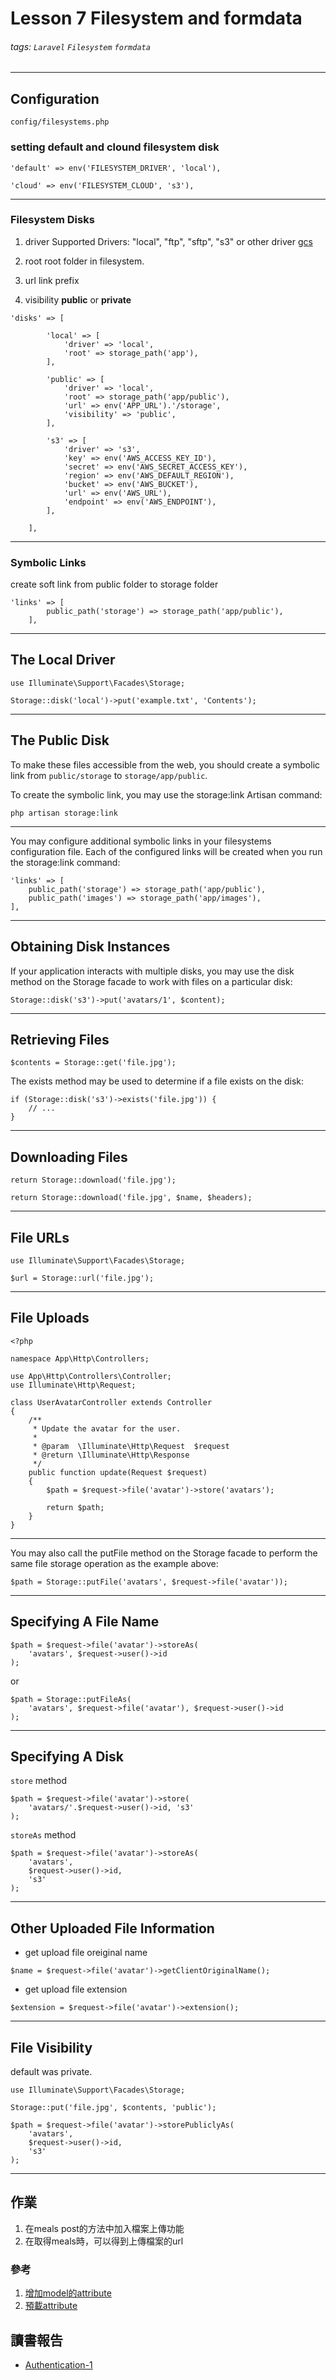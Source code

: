 # Lesson 7 Filesystem and formdata
###### tags: `Laravel` `Filesystem` `formdata`

---

## Configuration

`config/filesystems.php`

### setting default and clound filesystem disk
```php=
'default' => env('FILESYSTEM_DRIVER', 'local'),

'cloud' => env('FILESYSTEM_CLOUD', 's3'),

```

----

### Filesystem Disks

1. driver
Supported Drivers: "local", "ftp", "sftp", "s3" or other driver [gcs](https://github.com/Superbalist/laravel-google-cloud-storage)

2. root
root folder in filesystem.

3. url 
link prefix

4. visibility 
**public** or **private**

```php=
'disks' => [

        'local' => [
            'driver' => 'local',
            'root' => storage_path('app'),
        ],

        'public' => [
            'driver' => 'local',
            'root' => storage_path('app/public'),
            'url' => env('APP_URL').'/storage',
            'visibility' => 'public',
        ],

        's3' => [
            'driver' => 's3',
            'key' => env('AWS_ACCESS_KEY_ID'),
            'secret' => env('AWS_SECRET_ACCESS_KEY'),
            'region' => env('AWS_DEFAULT_REGION'),
            'bucket' => env('AWS_BUCKET'),
            'url' => env('AWS_URL'),
            'endpoint' => env('AWS_ENDPOINT'),
        ],

    ],

```

----

### Symbolic Links
create soft link from public folder to storage folder

```php=
'links' => [
        public_path('storage') => storage_path('app/public'),
    ],
```

---

## The Local Driver

```php=
use Illuminate\Support\Facades\Storage;

Storage::disk('local')->put('example.txt', 'Contents');
```

---

## The Public Disk
To make these files accessible from the web, you should create a symbolic link from `public/storage` to `storage/app/public`.

To create the symbolic link, you may use the storage:link Artisan command:

```bash=
php artisan storage:link
```

----

You may configure additional symbolic links in your filesystems configuration file. Each of the configured links will be created when you run the storage:link command:

```php=
'links' => [
    public_path('storage') => storage_path('app/public'),
    public_path('images') => storage_path('app/images'),
],
```

---

## Obtaining Disk Instances
If your application interacts with multiple disks, you may use the disk method on the Storage facade to work with files on a particular disk:
```php=
Storage::disk('s3')->put('avatars/1', $content);
```

---

## Retrieving Files

```php=
$contents = Storage::get('file.jpg');
```
The exists method may be used to determine if a file exists on the disk:
```php=
if (Storage::disk('s3')->exists('file.jpg')) {
    // ...
}
```

---

## Downloading Files

```php=
return Storage::download('file.jpg');

return Storage::download('file.jpg', $name, $headers);
```

---

## File URLs

```php=
use Illuminate\Support\Facades\Storage;

$url = Storage::url('file.jpg');
```

---

## File Uploads
```php=
<?php

namespace App\Http\Controllers;

use App\Http\Controllers\Controller;
use Illuminate\Http\Request;

class UserAvatarController extends Controller
{
    /**
     * Update the avatar for the user.
     *
     * @param  \Illuminate\Http\Request  $request
     * @return \Illuminate\Http\Response
     */
    public function update(Request $request)
    {
        $path = $request->file('avatar')->store('avatars');

        return $path;
    }
}
```

----

You may also call the putFile method on the Storage facade to perform the same file storage operation as the example above:
```php=
$path = Storage::putFile('avatars', $request->file('avatar'));
```

---

## Specifying A File Name

```php=
$path = $request->file('avatar')->storeAs(
    'avatars', $request->user()->id
);
```
or
```php=
$path = Storage::putFileAs(
    'avatars', $request->file('avatar'), $request->user()->id
);
```

---

## Specifying A Disk

`store` method
```php=
$path = $request->file('avatar')->store(
    'avatars/'.$request->user()->id, 's3'
);
```
`storeAs` method
```php=
$path = $request->file('avatar')->storeAs(
    'avatars',
    $request->user()->id,
    's3'
);
```

---

## Other Uploaded File Information

* get upload file oreiginal name
```php=
$name = $request->file('avatar')->getClientOriginalName();
```
* get upload file extension
```php=
$extension = $request->file('avatar')->extension();
```

---

## File Visibility

default was private.
```php=
use Illuminate\Support\Facades\Storage;

Storage::put('file.jpg', $contents, 'public');
```


```php=
$path = $request->file('avatar')->storePubliclyAs(
    'avatars',
    $request->user()->id,
    's3'
);
```

---


## 作業

1. 在meals post的方法中加入檔案上傳功能
2. 在取得meals時，可以得到上傳檔案的url

### 參考 
1. [增加model的attribute](https://laravel.com/docs/8.x/eloquent-mutators#defining-an-accessor)
2. [預載attribute](https://laravel.com/docs/8.x/eloquent-serialization#appending-values-to-json)

## 讀書報告
* [Authentication-1](https://laravel.com/docs/8.x/authentication)